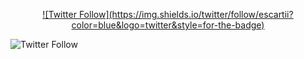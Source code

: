 <p align="center">
    <a href="https://github.com/escartii" target="_blank">
        ![Twitter Follow](https://img.shields.io/twitter/follow/escartii?color=blue&logo=twitter&style=for-the-badge)
    </a>

</p>




<img alt="Twitter Follow" src="https://img.shields.io/twitter/follow/escartii?color=blue&logo=twitter&style=for-the-badge">


<!--
**escartii/escartii** is a ✨ _special_ ✨ repository because its `README.md` (this file) appears on your GitHub profile.

Here are some ideas to get you started:

- 🔭 I’m currently working on ...
- 🌱 I’m currently learning ...
- 👯 I’m looking to collaborate on ...
- 🤔 I’m looking for help with ...
- 💬 Ask me about ...
- 📫 How to reach me: ...
- 😄 Pronouns: ...
- ⚡ Fun fact: ...
-->
